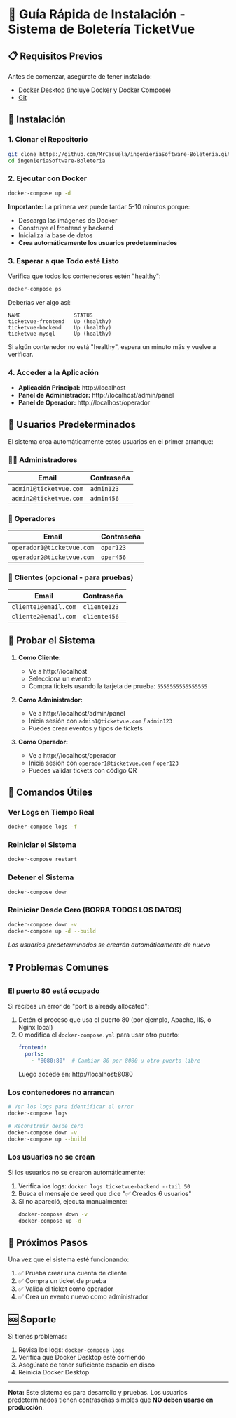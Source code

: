 # 🚀 Guía Rápida de Instalación - Sistema de Boletería TicketVue

## 📋 Requisitos Previos
Antes de comenzar, asegúrate de tener instalado:
- [Docker Desktop](https://www.docker.com/products/docker-desktop/) (incluye Docker y Docker Compose)
- [Git](https://git-scm.com/downloads)

## 🔧 Instalación

### 1. Clonar el Repositorio
```bash
git clone https://github.com/MrCasuela/ingenieriaSoftware-Boleteria.git
cd ingenieriaSoftware-Boleteria
```

### 2. Ejecutar con Docker
```bash
docker-compose up -d
```

**Importante:** La primera vez puede tardar 5-10 minutos porque:
- Descarga las imágenes de Docker
- Construye el frontend y backend
- Inicializa la base de datos
- **Crea automáticamente los usuarios predeterminados**

### 3. Esperar a que Todo esté Listo
Verifica que todos los contenedores estén "healthy":
```bash
docker-compose ps
```

Deberías ver algo así:
```
NAME                 STATUS
ticketvue-frontend   Up (healthy)
ticketvue-backend    Up (healthy)
ticketvue-mysql      Up (healthy)
```

Si algún contenedor no está "healthy", espera un minuto más y vuelve a verificar.

### 4. Acceder a la Aplicación
- **Aplicación Principal:** http://localhost
- **Panel de Administrador:** http://localhost/admin/panel
- **Panel de Operador:** http://localhost/operador

## 🔐 Usuarios Predeterminados

El sistema crea automáticamente estos usuarios en el primer arranque:

### 👨‍💼 Administradores
| Email | Contraseña |
|-------|------------|
| `admin1@ticketvue.com` | `admin123` |
| `admin2@ticketvue.com` | `admin456` |

### 👤 Operadores
| Email | Contraseña |
|-------|------------|
| `operador1@ticketvue.com` | `oper123` |
| `operador2@ticketvue.com` | `oper456` |

### 🧑 Clientes (opcional - para pruebas)
| Email | Contraseña |
|-------|------------|
| `cliente1@email.com` | `cliente123` |
| `cliente2@email.com` | `cliente456` |

## 🎯 Probar el Sistema

1. **Como Cliente:**
   - Ve a http://localhost
   - Selecciona un evento
   - Compra tickets usando la tarjeta de prueba: `5555555555555555`

2. **Como Administrador:**
   - Ve a http://localhost/admin/panel
   - Inicia sesión con `admin1@ticketvue.com` / `admin123`
   - Puedes crear eventos y tipos de tickets

3. **Como Operador:**
   - Ve a http://localhost/operador
   - Inicia sesión con `operador1@ticketvue.com` / `oper123`
   - Puedes validar tickets con código QR

## 🔄 Comandos Útiles

### Ver Logs en Tiempo Real
```bash
docker-compose logs -f
```

### Reiniciar el Sistema
```bash
docker-compose restart
```

### Detener el Sistema
```bash
docker-compose down
```

### Reiniciar Desde Cero (BORRA TODOS LOS DATOS)
```bash
docker-compose down -v
docker-compose up -d --build
```
*Los usuarios predeterminados se crearán automáticamente de nuevo*

## ❓ Problemas Comunes

### El puerto 80 está ocupado
Si recibes un error de "port is already allocated":
1. Detén el proceso que usa el puerto 80 (por ejemplo, Apache, IIS, o Nginx local)
2. O modifica el `docker-compose.yml` para usar otro puerto:
   ```yaml
   frontend:
     ports:
       - "8080:80"  # Cambiar 80 por 8080 u otro puerto libre
   ```
   Luego accede en: http://localhost:8080

### Los contenedores no arrancan
```bash
# Ver los logs para identificar el error
docker-compose logs

# Reconstruir desde cero
docker-compose down -v
docker-compose up --build
```

### Los usuarios no se crean
Si los usuarios no se crearon automáticamente:
1. Verifica los logs: `docker logs ticketvue-backend --tail 50`
2. Busca el mensaje de seed que dice "✅ Creados 6 usuarios"
3. Si no apareció, ejecuta manualmente:
   ```bash
   docker-compose down -v
   docker-compose up -d
   ```

## 📱 Próximos Pasos

Una vez que el sistema esté funcionando:
1. ✅ Prueba crear una cuenta de cliente
2. ✅ Compra un ticket de prueba
3. ✅ Valida el ticket como operador
4. ✅ Crea un evento nuevo como administrador

## 🆘 Soporte

Si tienes problemas:
1. Revisa los logs: `docker-compose logs`
2. Verifica que Docker Desktop esté corriendo
3. Asegúrate de tener suficiente espacio en disco
4. Reinicia Docker Desktop

---

**Nota:** Este sistema es para desarrollo y pruebas. Los usuarios predeterminados tienen contraseñas simples que **NO deben usarse en producción**.
